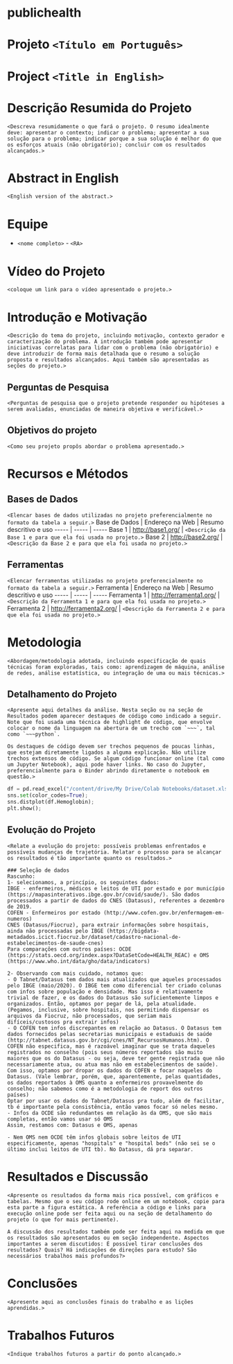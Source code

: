 # publichealth

# Projeto `<Título em Português>`
# Project `<Title in English>`

# Descrição Resumida do Projeto
~~~
<Descreva resumidamente o que fará o projeto. O resumo idealmente deve: apresentar o contexto; indicar o problema; apresentar a sua solução para o problema; indicar porque a sua solução é melhor do que os esforços atuais (não obrigatório); concluir com os resultados alcançados.>
~~~

# Abstract in English
~~~
<English version of the abstract.>
~~~

# Equipe
* `<nome completo>` - `<RA>`

# Vídeo do Projeto
`<coloque um link para o vídeo apresentado o projeto.>`

# Introdução e Motivação
~~~
<Descrição do tema do projeto, incluindo motivação, contexto gerador e caracterização do problema. A introdução também pode apresentar iniciativas correlatas para lidar com o problema (não obrigatório) e deve introduzir de forma mais detalhada que o resumo a solução proposta e resultados alcançados. Aqui também são apresentadas as seções do projeto.>
~~~

## Perguntas de Pesquisa
~~~
<Perguntas de pesquisa que o projeto pretende responder ou hipóteses a serem avaliadas, enunciadas de maneira objetiva e verificável.>
~~~

## Objetivos do projeto
~~~
<Como seu projeto propôs abordar o problema apresentado.>
~~~

# Recursos e Métodos

## Bases de Dados
`<Elencar bases de dados utilizadas no projeto preferencialmente no formato da tabela a seguir.>`
Base de Dados | Endereço na Web | Resumo descritivo e uso
----- | ----- | -----
Base 1 | http://base1.org/ | `<Descrição da Base 1 e para que ela foi usada no projeto.>`
Base 2 | http://base2.org/ | `<Descrição da Base 2 e para que ela foi usada no projeto.>`

## Ferramentas

`<Elencar ferramentas utilizadas no projeto preferencialmente no formato da tabela a seguir.>`
Ferramenta | Endereço na Web | Resumo descritivo e uso
----- | ----- | -----
Ferramenta 1 | http://ferramenta1.org/ | `<Descrição da Ferramenta 1 e para que ela foi usada no projeto.>`
Ferramenta 2 | http://ferramenta2.org/ | `<Descrição da Ferramenta 2 e para que ela foi usada no projeto.>`

# Metodologia
~~~
<Abordagem/metodologia adotada, incluindo especificação de quais técnicas foram exploradas, tais como: aprendizagem de máquina, análise de redes, análise estatística, ou integração de uma ou mais técnicas.>
~~~

## Detalhamento do Projeto
~~~
<Apresente aqui detalhes da análise. Nesta seção ou na seção de Resultados podem aparecer destaques de código como indicado a seguir. Note que foi usada uma técnica de highlight de código, que envolve colocar o nome da linguagem na abertura de um trecho com `~~~`, tal como `~~~python`.

Os destaques de código devem ser trechos pequenos de poucas linhas, que estejam diretamente ligados a alguma explicação. Não utilize trechos extensos de código. Se algum código funcionar online (tal como um Jupyter Notebook), aqui pode haver links. No caso do Jupyter, preferencialmente para o Binder abrindo diretamente o notebook em questão.>
~~~

~~~python
df = pd.read_excel("/content/drive/My Drive/Colab Notebooks/dataset.xlsx");
sns.set(color_codes=True);
sns.distplot(df.Hemoglobin);
plt.show();
~~~

## Evolução do Projeto
~~~
<Relate a evolução do projeto: possíveis problemas enfrentados e possíveis mudanças de trajetória. Relatar o processo para se alcançar os resultados é tão importante quanto os resultados.>

### Seleção de dados
Rascunho:
1- selecionamos, a princípio, os seguintes dados:
IBGE - enfermeiros, médicos e leitos de UTI por estado e por município (https://mapasinterativos.ibge.gov.br/covid/saude/). São dados processados a partir de dados do CNES (Datasus), referentes a dezembro de 2019.
COFEN - Enfermeiros por estado (http://www.cofen.gov.br/enfermagem-em-numeros)
CNES (Datasus/Fiocruz), para extrair informações sobre hospitais, ainda não processadas pelo IBGE (https://bigdata-metadados.icict.fiocruz.br/dataset/cadastro-nacional-de-estabelecimentos-de-saude-cnes)
Para comparações com outros países: OCDE (https://stats.oecd.org/index.aspx?DataSetCode=HEALTH_REAC) e OMS (https://www.who.int/data/gho/data/indicators)

2- Observando com mais cuidado, notamos que:
- O Tabnet/Datasus tem dados mais atualizados que aqueles processados pelo IBGE (maio/2020). O IBGE tem como diferencial ter criado colunas com infos sobre população e densidade. Mas isso é relativamente trivial de fazer, e os dados do Datasus são suficientemente limpos e organizados. Então, optamos por pegar de lá, pela atualidade. (Pegamos, inclusive, sobre hospitais, nos permitindo dispensar os arquivos da Fiocruz, não processados, que seriam mais difíceis/custosos pra extrair infos)
- O COFEN tem infos discrepantes em relação ao Datasus. O Datasus tem dados fornecidos pelas secretarias municipais e estaduais de saúde (http://tabnet.datasus.gov.br/cgi/cnes/NT_RecursosHumanos.htm). O COFEN não especifica, mas é razoável imaginar que se trata daqueles registrados no conselho (pois seus números reportados são muito maiores que os do Datasus - ou seja, deve ter gente registrada que não necessariamente atua, ou atua mas não em estabelecimentos de saúde). Com isso, optamos por dropar os dados do COFEN e focar naqueles do Datasus. (Vale lembrar, porém, que, aparentemente, pelas quantidades, os dados reportados à OMS quanto a enfermeiros provavelmente do conselho; não sabemos como é a metodologia de report dos outros países)
Optar por usar os dados do Tabnet/Datasus pra tudo, além de facilitar, tb é importante pela consistência, então vamos focar só neles mesmo. 
- Infos da OCDE são redundantes em relação às da OMS, que são mais completas, então vamos usar só OMS
Assim, restamos com: Datasus e OMS, apenas

- Nem OMS nem OCDE têm infos globais sobre leitos de UTI especificamente, apenas "hospitals" e "hospital beds" (não sei se o último inclui leitos de UTI tb). No Datasus, dá pra separar. 

~~~

# Resultados e Discussão
~~~
<Apresente os resultados da forma mais rica possível, com gráficos e tabelas. Mesmo que o seu código rode online em um notebook, copie para esta parte a figura estática. A referência a código e links para execução online pode ser feita aqui ou na seção de detalhamento do projeto (o que for mais pertinente).

A discussão dos resultados também pode ser feita aqui na medida em que os resultados são apresentados ou em seção independente. Aspectos importantes a serem discutidos: É possível tirar conclusões dos resultados? Quais? Há indicações de direções para estudo? São necessários trabalhos mais profundos?>
~~~

# Conclusões
~~~
<Apresente aqui as conclusões finais do trabalho e as lições aprendidas.>
~~~

# Trabalhos Futuros
~~~
<Indique trabalhos futuros a partir do ponto alcançado.>
~~~

